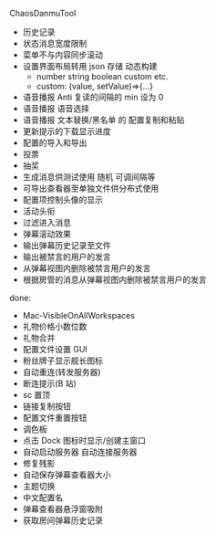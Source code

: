 ChaosDanmuTool

- 历史记录
- 状态消息宽度限制
- 菜单不与内容同步滚动
- 设置界面布局转用 json 存储 动态构建
  - number string boolean custom etc.
  - custom: (value, setValue)=>{...}
- 语音播报 Anti 复读的间隔的 min 设为 0
- 语音播报 语音选择
- 语音播报 文本替换/黑名单 的 配置复制和粘贴
- 更新提示的下载显示进度
- 配置的导入和导出
- 投票
- 抽奖
- 生成消息供测试使用 随机 可调间隔等
- 可导出查看器至单独文件供分布式使用
- 配置项控制头像的显示
- 活动头衔
- 过滤进入消息
- 弹幕滚动效果
- 输出弹幕历史记录至文件
- 输出被禁言的用户的发言
- 从弹幕视图内删除被禁言用户的发言
- 根据房管的消息从弹幕视图内删除被禁言用户的发言

done:

- Mac-VisibleOnAllWorkspaces
- 礼物价格小数位数
- 礼物合并
- 配置文件设置 GUI
- 粉丝牌子显示舰长图标
- 自动重连(转发服务器)
- 断连提示(B 站)
- sc 置顶
- 链接复制按钮
- 配置文件重置按钮
- 调色板
- 点击 Dock 图标时显示/创建主窗口
- 自动启动服务器 自动连接服务器
- 修复残影
- 自动保存弹幕查看器大小
- 主题切换
- 中文配置名
- 弹幕查看器悬浮窗吸附
- 获取房间弹幕历史记录
